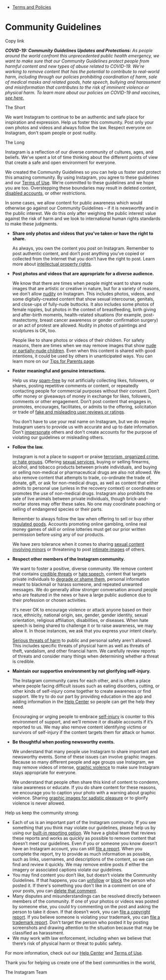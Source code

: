 *   [Terms and Policies](https://help.instagram.com/1417489251945243/?helpref=breadcrumb)

Community Guidelines
====================

Copy link

_**COVID-19: Community Guidelines Updates and Protections:** As people around the world confront this unprecedented public health emergency, we want to make sure that our Community Guidelines protect people from harmful content and new types of abuse related to COVID-19. We’re working to remove content that has the potential to contribute to real-world harm, including through our policies prohibiting coordination of harm, sale of medical masks and related goods, hate speech, bullying and harassment and misinformation that contributes to the risk of imminent violence or physical harm. To learn more about our policies on COVID-19 and vaccines, [see here.](https://help.instagram.com/697825587576762?helpref=faq_content)_

The Short

We want Instagram to continue to be an authentic and safe place for inspiration and expression. Help us foster this community. Post only your own photos and videos and always follow the law. Respect everyone on Instagram, don’t spam people or post nudity.

The Long

Instagram is a reflection of our diverse community of cultures, ages, and beliefs. We’ve spent a lot of time thinking about the different points of view that create a safe and open environment for everyone.

We created the Community Guidelines so you can help us foster and protect this amazing community. By using Instagram, you agree to these guidelines and our [Terms of Use](https://www.instagram.com/legal/terms). We’re committed to these guidelines and we hope you are too. Overstepping these boundaries may result in deleted content, [disabled accounts](https://help.instagram.com/366993040048856?helpref=faq_content), or other restrictions.

In some cases, we allow content for public awareness which would otherwise go against our Community Guidelines – if it is newsworthy and in the public interest. We do this only after weighing the public interest value against the risk of harm and we look to international human rights standards to make these judgments.

*   **Share only photos and videos that you’ve taken or have the right to share.**
    
    As always, you own the content you post on Instagram. Remember to post authentic content, and don’t post anything you’ve copied or collected from the Internet that you don’t have the right to post. Learn more about [intellectual property rights](https://help.instagram.com/126382350847838?helpref=faq_content).
    
*   **Post photos and videos that are appropriate for a diverse audience.**
    
    We know that there are times when people might want to share nude images that are artistic or creative in nature, but for a variety of reasons, we don’t allow [nudity](https://l.instagram.com/?u=https%3A%2F%2Fwww.facebook.com%2Fcommunitystandards%2Fadult_nudity_sexual_activity&e=AT3_FyGEsbLTGfa80x1j87RrR7u_irToub5rFAeeoT92UWlBCxjgOYskg4Mp2WmsH5TtyjisIkUJZRdPL36lGpadjvAobyj43pOEu4_DKyBO6pB8C3pt2EqnAiPl1FOkEvsdBY1aVelizAg57r8UIJbxjptTwggSGdDoaQ) on Instagram. This includes photos, videos, and some digitally-created content that show sexual intercourse, genitals, and close-ups of fully-nude buttocks. It also includes some photos of female nipples, but photos in the context of breastfeeding, birth giving and after-birth moments, health-related situations (for example, post-mastectomy, breast cancer awareness or gender confirmation surgery) or an act of protest are allowed. Nudity in photos of paintings and sculptures is OK, too.
    
    People like to share photos or videos of their children. For safety reasons, there are times when we may remove images that show [nude or partially-nude children](https://l.instagram.com/?u=https%3A%2F%2Fwww.facebook.com%2Fcommunitystandards%2Fchild_nudity_sexual_exploitation&e=AT3_FyGEsbLTGfa80x1j87RrR7u_irToub5rFAeeoT92UWlBCxjgOYskg4Mp2WmsH5TtyjisIkUJZRdPL36lGpadjvAobyj43pOEu4_DKyBO6pB8C3pt2EqnAiPl1FOkEvsdBY1aVelizAg57r8UIJbxjptTwggSGdDoaQ). Even when this content is shared with good intentions, it could be used by others in unanticipated ways. You can learn more on our [Tips for Parents page](https://help.instagram.com/154475974694511/?helpref=faq_content).
    
*   **Foster meaningful and genuine interactions.**
    
    Help us stay [spam-free](https://l.instagram.com/?u=https%3A%2F%2Fwww.facebook.com%2Fcommunitystandards%2Fspam&e=AT3_FyGEsbLTGfa80x1j87RrR7u_irToub5rFAeeoT92UWlBCxjgOYskg4Mp2WmsH5TtyjisIkUJZRdPL36lGpadjvAobyj43pOEu4_DKyBO6pB8C3pt2EqnAiPl1FOkEvsdBY1aVelizAg57r8UIJbxjptTwggSGdDoaQ) by not artificially collecting likes, followers, or shares, posting repetitive comments or content, or repeatedly contacting people for commercial purposes without their consent. Don’t offer money or giveaways of money in exchange for likes, followers, comments or other engagement. Don’t post content that engages in, promotes, encourages, facilitates, or admits to the offering, solicitation or trade of [fake and misleading user reviews or ratings](https://l.instagram.com/?u=https%3A%2F%2Fwww.facebook.com%2Fcommunitystandards%2Ffraud_deception&e=AT3_FyGEsbLTGfa80x1j87RrR7u_irToub5rFAeeoT92UWlBCxjgOYskg4Mp2WmsH5TtyjisIkUJZRdPL36lGpadjvAobyj43pOEu4_DKyBO6pB8C3pt2EqnAiPl1FOkEvsdBY1aVelizAg57r8UIJbxjptTwggSGdDoaQ).
    
    You don’t have to use your real name on Instagram, but we do require Instagram users to provide us with accurate and up to date information. Don't [impersonate](https://l.instagram.com/?u=https%3A%2F%2Fwww.facebook.com%2Fcommunitystandards%2Fmisrepresentation&e=AT3_FyGEsbLTGfa80x1j87RrR7u_irToub5rFAeeoT92UWlBCxjgOYskg4Mp2WmsH5TtyjisIkUJZRdPL36lGpadjvAobyj43pOEu4_DKyBO6pB8C3pt2EqnAiPl1FOkEvsdBY1aVelizAg57r8UIJbxjptTwggSGdDoaQ) others and don't create accounts for the purpose of violating our guidelines or misleading others.
    
*   **Follow the law.**
    
    Instagram is not a place to support or praise [terrorism, organized crime, or hate groups](https://l.instagram.com/?u=https%3A%2F%2Fwww.facebook.com%2Fcommunitystandards%2Fdangerous_individuals_organizations&e=AT3_FyGEsbLTGfa80x1j87RrR7u_irToub5rFAeeoT92UWlBCxjgOYskg4Mp2WmsH5TtyjisIkUJZRdPL36lGpadjvAobyj43pOEu4_DKyBO6pB8C3pt2EqnAiPl1FOkEvsdBY1aVelizAg57r8UIJbxjptTwggSGdDoaQ). Offering [sexual services](https://l.instagram.com/?u=https%3A%2F%2Fwww.facebook.com%2Fcommunitystandards%2Fsexual_solicitation&e=AT3_FyGEsbLTGfa80x1j87RrR7u_irToub5rFAeeoT92UWlBCxjgOYskg4Mp2WmsH5TtyjisIkUJZRdPL36lGpadjvAobyj43pOEu4_DKyBO6pB8C3pt2EqnAiPl1FOkEvsdBY1aVelizAg57r8UIJbxjptTwggSGdDoaQ), buying or selling firearms, alcohol, and tobacco products between private individuals, and buying or selling non-medical or pharmaceutical drugs are also not allowed. We also remove content that attempts to trade, co-ordinate the trade of, donate, gift, or ask for non-medical drugs, as well as content that either admits to personal use (unless in the recovery context) or coordinates or promotes the use of non-medical drugs. Instagram also prohibits the sale of live animals between private individuals, though brick-and-mortar stores may offer these sales. No one may coordinate poaching or selling of endangered species or their parts.
    
    Remember to always follow the law when offering to sell or buy other [regulated goods](https://l.instagram.com/?u=https%3A%2F%2Fwww.facebook.com%2Fcommunitystandards%2Fregulated_goods&e=AT3_FyGEsbLTGfa80x1j87RrR7u_irToub5rFAeeoT92UWlBCxjgOYskg4Mp2WmsH5TtyjisIkUJZRdPL36lGpadjvAobyj43pOEu4_DKyBO6pB8C3pt2EqnAiPl1FOkEvsdBY1aVelizAg57r8UIJbxjptTwggSGdDoaQ). Accounts promoting online gambling, online real money games of skill or online lotteries must get our prior written permission before using any of our products.
    
    We have zero tolerance when it comes to sharing [sexual content involving minors](https://l.instagram.com/?u=https%3A%2F%2Fwww.facebook.com%2Fcommunitystandards%2Fchild_nudity_sexual_exploitation&e=AT3_FyGEsbLTGfa80x1j87RrR7u_irToub5rFAeeoT92UWlBCxjgOYskg4Mp2WmsH5TtyjisIkUJZRdPL36lGpadjvAobyj43pOEu4_DKyBO6pB8C3pt2EqnAiPl1FOkEvsdBY1aVelizAg57r8UIJbxjptTwggSGdDoaQ) or threatening to post [intimate images](https://l.instagram.com/?u=https%3A%2F%2Fwww.facebook.com%2Fcommunitystandards%2Fsexual_exploitation_adults&e=AT3_FyGEsbLTGfa80x1j87RrR7u_irToub5rFAeeoT92UWlBCxjgOYskg4Mp2WmsH5TtyjisIkUJZRdPL36lGpadjvAobyj43pOEu4_DKyBO6pB8C3pt2EqnAiPl1FOkEvsdBY1aVelizAg57r8UIJbxjptTwggSGdDoaQ) of others.
    
*   **Respect other members of the Instagram community.**
    
    We want to foster a positive, diverse community. We remove content that contains [credible threats](https://l.instagram.com/?u=https%3A%2F%2Fwww.facebook.com%2Fcommunitystandards%2Fcredible_violence&e=AT3_FyGEsbLTGfa80x1j87RrR7u_irToub5rFAeeoT92UWlBCxjgOYskg4Mp2WmsH5TtyjisIkUJZRdPL36lGpadjvAobyj43pOEu4_DKyBO6pB8C3pt2EqnAiPl1FOkEvsdBY1aVelizAg57r8UIJbxjptTwggSGdDoaQ) or [hate speech](https://l.instagram.com/?u=https%3A%2F%2Fwww.facebook.com%2Fcommunitystandards%2Fhate_speech&e=AT3_FyGEsbLTGfa80x1j87RrR7u_irToub5rFAeeoT92UWlBCxjgOYskg4Mp2WmsH5TtyjisIkUJZRdPL36lGpadjvAobyj43pOEu4_DKyBO6pB8C3pt2EqnAiPl1FOkEvsdBY1aVelizAg57r8UIJbxjptTwggSGdDoaQ), content that targets private individuals to [degrade or shame them](https://l.instagram.com/?u=https%3A%2F%2Fwww.facebook.com%2Fcommunitystandards%2Fbullying&e=AT3_FyGEsbLTGfa80x1j87RrR7u_irToub5rFAeeoT92UWlBCxjgOYskg4Mp2WmsH5TtyjisIkUJZRdPL36lGpadjvAobyj43pOEu4_DKyBO6pB8C3pt2EqnAiPl1FOkEvsdBY1aVelizAg57r8UIJbxjptTwggSGdDoaQ), personal information meant to blackmail or harass someone, and repeated unwanted messages. We do generally allow stronger conversation around people who are featured in the news or have a large public audience due to their profession or chosen activities.
    
    It's never OK to encourage violence or attack anyone based on their race, ethnicity, national origin, sex, gender, gender identity, sexual orientation, religious affiliation, disabilities, or diseases. When hate speech is being shared to challenge it or to raise awareness, we may allow it. In those instances, we ask that you express your intent clearly.
    
    [Serious threats of harm](https://l.instagram.com/?u=https%3A%2F%2Fwww.facebook.com%2Fcommunitystandards%2Fcredible_violence&e=AT3_FyGEsbLTGfa80x1j87RrR7u_irToub5rFAeeoT92UWlBCxjgOYskg4Mp2WmsH5TtyjisIkUJZRdPL36lGpadjvAobyj43pOEu4_DKyBO6pB8C3pt2EqnAiPl1FOkEvsdBY1aVelizAg57r8UIJbxjptTwggSGdDoaQ) to public and personal safety aren't allowed. This includes specific threats of physical harm as well as threats of theft, vandalism, and other financial harm. We carefully review reports of threats and consider many things when determining whether a threat is credible.
    
*   **Maintain our supportive environment by not glorifying self-injury.**
    
    The Instagram community cares for each other, and is often a place where people facing difficult issues such as eating disorders, cutting, or other kinds of self-injury come together to create awareness or find support. We try to do our part by providing education in the app and adding information in the [Help Center](https://help.instagram.com/) so people can get the help they need.
    
    Encouraging or urging people to embrace [self-injury](https://l.instagram.com/?u=https%3A%2F%2Fwww.facebook.com%2Fcommunitystandards%2Fsuicide_self_injury_violence&e=AT3_FyGEsbLTGfa80x1j87RrR7u_irToub5rFAeeoT92UWlBCxjgOYskg4Mp2WmsH5TtyjisIkUJZRdPL36lGpadjvAobyj43pOEu4_DKyBO6pB8C3pt2EqnAiPl1FOkEvsdBY1aVelizAg57r8UIJbxjptTwggSGdDoaQ) is counter to this environment of support, and we’ll remove it or disable accounts if it’s reported to us. We may also remove content identifying victims or survivors of self-injury if the content targets them for attack or humor.
    
*   **Be thoughtful when posting newsworthy events.**
    
    We understand that many people use Instagram to share important and newsworthy events. Some of these issues can involve graphic images. Because so many different people and age groups use Instagram, we may remove videos of intense, [graphic violence](https://l.instagram.com/?u=https%3A%2F%2Fwww.facebook.com%2Fcommunitystandards%2Fgraphic_violence&e=AT3_FyGEsbLTGfa80x1j87RrR7u_irToub5rFAeeoT92UWlBCxjgOYskg4Mp2WmsH5TtyjisIkUJZRdPL36lGpadjvAobyj43pOEu4_DKyBO6pB8C3pt2EqnAiPl1FOkEvsdBY1aVelizAg57r8UIJbxjptTwggSGdDoaQ) to make sure Instagram stays appropriate for everyone.
    
    We understand that people often share this kind of content to condemn, raise awareness or educate. If you do share content for these reasons, we encourage you to caption your photo with a warning about graphic violence. Sharing [graphic images for sadistic pleasure](https://l.instagram.com/?u=https%3A%2F%2Fwww.facebook.com%2Fcommunitystandards%2Fcruel_insensitive&e=AT3_FyGEsbLTGfa80x1j87RrR7u_irToub5rFAeeoT92UWlBCxjgOYskg4Mp2WmsH5TtyjisIkUJZRdPL36lGpadjvAobyj43pOEu4_DKyBO6pB8C3pt2EqnAiPl1FOkEvsdBY1aVelizAg57r8UIJbxjptTwggSGdDoaQ) or to glorify violence is never allowed.
    

Help us keep the community strong:

*   Each of us is an important part of the Instagram community. If you see something that you think may violate our guidelines, please help us by using our [built-in reporting option](https://help.instagram.com/165828726894770?helpref=faq_content). We have a global team that reviews these reports and works as quickly as possible to remove content that doesn’t meet our guidelines. Even if you or someone you know doesn’t have an Instagram account, you can still [file a report](https://help.instagram.com/contact/383679321740945). When you complete the report, try to provide as much information as possible, such as links, usernames, and descriptions of the content, so we can find and review it quickly. We may remove entire posts if either the imagery or associated captions violate our guidelines.
*   You may find content you don’t like, but doesn’t violate the Community Guidelines. If that happens, you can [unfollow](https://help.instagram.com/286340048138725?helpref=faq_content) or [block](https://help.instagram.com/426700567389543/?helpref=faq_content) the person who posted it. If there's something you don't like in a comment on one of your posts, you can [delete that comment](https://help.instagram.com/289098941190483?helpref=faq_content).
*   Many disputes and misunderstandings can be resolved directly between members of the community. If one of your photos or videos was posted by someone else, you could try commenting on the post and asking the person to take it down. If that doesn’t work, you can [file a copyright report](https://help.instagram.com/126382350847838?helpref=faq_content). If you believe someone is violating your trademark, you can [file a trademark report](https://help.instagram.com/222826637847963?helpref=faq_content). Don't target the person who posted it by posting screenshots and drawing attention to the situation because that may be classified as harassment.
*   We may work with law enforcement, including when we believe that there’s risk of physical harm or threat to public safety.

For more information, check out our [Help Center](https://help.instagram.com/) and [Terms of Use](https://l.instagram.com/?u=http%3A%2F%2Finstagram.com%2Flegal%2Fterms%2F%23&e=AT3_FyGEsbLTGfa80x1j87RrR7u_irToub5rFAeeoT92UWlBCxjgOYskg4Mp2WmsH5TtyjisIkUJZRdPL36lGpadjvAobyj43pOEu4_DKyBO6pB8C3pt2EqnAiPl1FOkEvsdBY1aVelizAg57r8UIJbxjptTwggSGdDoaQ).

Thank you for helping us create one of the best communities in the world,

The Instagram Team